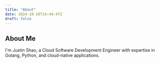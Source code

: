 ```yaml
---
title: "About"
date: 2024-10-26T14:44:47Z
draft: false
---
```


## About Me

I'm Justin Shao, a Cloud Software Development Engineer with expertise in Golang, Python, and cloud-native applications.
